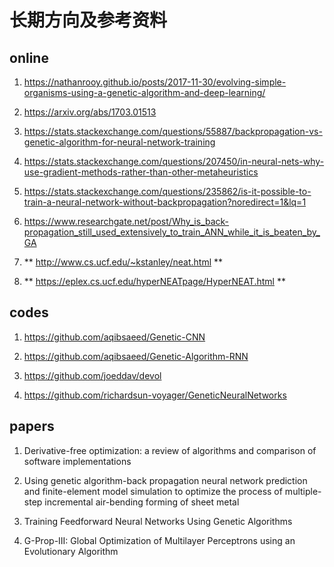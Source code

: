 # 长期方向及参考资料


online
--
1. https://nathanrooy.github.io/posts/2017-11-30/evolving-simple-organisms-using-a-genetic-algorithm-and-deep-learning/

2. https://arxiv.org/abs/1703.01513

3. https://stats.stackexchange.com/questions/55887/backpropagation-vs-genetic-algorithm-for-neural-network-training

4. https://stats.stackexchange.com/questions/207450/in-neural-nets-why-use-gradient-methods-rather-than-other-metaheuristics

5. https://stats.stackexchange.com/questions/235862/is-it-possible-to-train-a-neural-network-without-backpropagation?noredirect=1&lq=1

6. https://www.researchgate.net/post/Why_is_back-propagation_still_used_extensively_to_train_ANN_while_it_is_beaten_by_GA

7. ** http://www.cs.ucf.edu/~kstanley/neat.html **

8. ** https://eplex.cs.ucf.edu/hyperNEATpage/HyperNEAT.html **


codes
--

1. https://github.com/aqibsaeed/Genetic-CNN

2. https://github.com/aqibsaeed/Genetic-Algorithm-RNN

3. https://github.com/joeddav/devol

4. https://github.com/richardsun-voyager/GeneticNeuralNetworks

papers
--

1. Derivative-free optimization: a review of algorithms and comparison of software implementations

2. Using genetic algorithm-back propagation neural network prediction and finite-element model simulation to optimize the process of multiple-step incremental air-bending forming of sheet metal

3. Training Feedforward Neural Networks Using Genetic Algorithms 

4. G-Prop-III: Global Optimization of Multilayer Perceptrons using an Evolutionary Algorithm